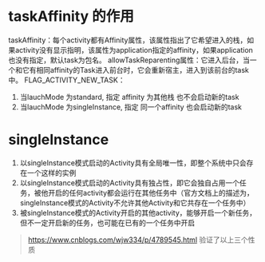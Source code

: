 # taskAffinity 的作用
taskAffinity：每个activity都有Affinity属性，该属性指出了它希望进入的栈，如果activity没有显示指明，该属性为application指定的affinity，如果application也没有指定，默认task为包名。
allowTaskReparenting属性：它进入后台，当一个和它有相同affinity的Task进入前台时，它会重新宿主，进入到该前台的task中。 
FLAG_ACTIVITY_NEW_TASK：

1. 当lauchMode 为standard, 指定 affinity 为其他栈 也不会启动新的task
1. 当lauchMode  为singleInstance, 指定 同一个affinity 也会启动新的task

# singleInstance 
1. 以singleInstance模式启动的Activity具有全局唯一性，即整个系统中只会存在一个这样的实例
2. 以singleInstance模式启动的Activity具有独占性，即它会独自占用一个任务，被他开启的任何activity都会运行在其他任务中（官方文档上的描述为，singleInstance模式的Activity不允许其他Activity和它共存在一个任务中）
3. 被singleInstance模式的Activity开启的其他activity，能够开启一个新任务，但不一定开启新的任务，也可能在已有的一个任务中开启
> https://www.cnblogs.com/wjw334/p/4789545.html 验证了以上三个性质